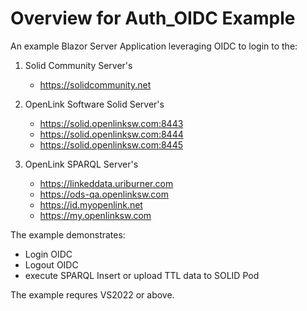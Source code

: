 # Overview for Auth_OIDC Example

An example Blazor Server Application leveraging OIDC to login to the:

1. Solid Community Server's 
    - https://solidcommunity.net

2. OpenLink Software Solid Server's  
    - https://solid.openlinksw.com:8443
    - https://solid.openlinksw.com:8444
    - https://solid.openlinksw.com:8445

3. OpenLink SPARQL Server's
    - https://linkeddata.uriburner.com
    - https://ods-qa.openlinksw.com
    - https://id.myopenlink.net
    - https://my.openlinksw.com

The example demonstrates:
 - Login OIDC
 - Logout OIDC
 - execute SPARQL Insert or upload TTL data to SOLID Pod


The example requres VS2022 or above.